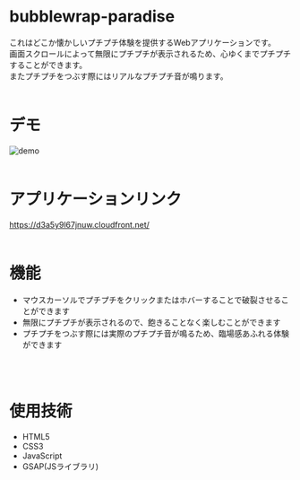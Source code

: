 # bubblewrap-paradise
これはどこか懐かしいプチプチ体験を提供するWebアプリケーションです。
<br>
画面スクロールによって無限にプチプチが表示されるため、心ゆくまでプチプチすることができます。
<br>
またプチプチをつぶす際にはリアルなプチプチ音が鳴ります。
<br>
<br>

# デモ
![demo](demo/demo.gif)
<br>
<br>

# アプリケーションリンク
https://d3a5y9l67jnuw.cloudfront.net/
<br>
<br>

# 機能
- マウスカーソルでプチプチをクリックまたはホバーすることで破裂させることができます
- 無限にプチプチが表示されるので、飽きることなく楽しむことができます
- プチプチをつぶす際には実際のプチプチ音が鳴るため、臨場感あふれる体験ができます
<br>
<br>

# 使用技術
- HTML5
- CSS3
- JavaScript
- GSAP(JSライブラリ)